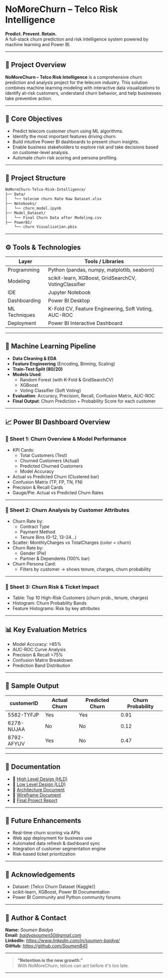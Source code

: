 # **NoMoreChurn – Telco Risk Intelligence**

**Predict. Prevent. Retain.**  
A full-stack churn prediction and risk intelligence system powered by machine learning and Power BI.

---

## 🚀 Project Overview

**NoMoreChurn – Telco Risk Intelligence** is a comprehensive churn prediction and analysis project for the telecom industry. This solution combines machine learning modeling with interactive data visualizations to identify at-risk customers, understand churn behavior, and help businesses take preventive action.

---

## 🧠 Core Objectives

- Predict telecom customer churn using ML algorithms.
- Identify the most important features driving churn.
- Build intuitive Power BI dashboards to present churn insights.
- Enable business stakeholders to explore risk and take decisions based on customer-level analysis.
- Automate churn risk scoring and persona profiling.

---

## 📂 Project Structure

```bash
NoMoreChurn-Telco-Risk-Intelligence/
├── Data/
│   └── telecom churn Rate Raw Dataset.xlsx
├── Notebooks/
│   └── churn_model.ipynb
├── Model_Dataset/
│   └── Final Churn Data after Modeling.csv
├── PowerBI/
    └── churn Visualization.pbix
```

---

## ⚙️ Tools & Technologies

| Layer             | Tools / Libraries                                     |
|------------------|-------------------------------------------------------|
| Programming       | Python (pandas, numpy, matplotlib, seaborn)          |
| Modeling          | scikit-learn, XGBoost, GridSearchCV, VotingClassifier|
| IDE               | Jupyter Notebook                                     |
| Dashboarding      | Power BI Desktop                                     |
| ML Techniques     | K-Fold CV, Feature Engineering, Soft Voting, AUC-ROC |
| Deployment        | Power BI Interactive Dashboard                       |

---

## 🧪 Machine Learning Pipeline

- **Data Cleaning & EDA**
- **Feature Engineering** (Encoding, Binning, Scaling)
- **Train-Test Split (80/20)**
- **Models Used**:
  - Random Forest (with K-Fold & GridSearchCV)
  - XGBoost
  - Voting Classifier (Soft Voting)
- **Evaluation**: Accuracy, Precision, Recall, Confusion Matrix, AUC-ROC
- **Final Output**: Churn Prediction + Probability Score for each customer

---

## 📈 Power BI Dashboard Overview

### 🧾 Sheet 1: Churn Overview & Model Performance

- KPI Cards:
  - Total Customers (Test)
  - Churned Customers (Actual)
  - Predicted Churned Customers
  - Model Accuracy
- Actual vs Predicted Churn (Clustered bar)
- Confusion Matrix (TP, FP, TN, FN)
- Precision & Recall Cards
- Gauge/Pie: Actual vs Predicted Churn Rates

---

### 🧾 Sheet 2: Churn Analysis by Customer Attributes

- Churn Rate by:
  - Contract Type
  - Payment Method
  - Tenure Bins (0–12, 13–24…)
- Scatter: MonthlyCharges vs TotalCharges (color = churn)
- Churn Rate by:
  - Gender (Pie)
  - Partner & Dependents (100% bar)
- Churn Persona Card:
  - Filters by customer → shows tenure, charges, churn probability

---

### 🧾 Sheet 3: Churn Risk & Ticket Impact

- Table: Top 10 High-Risk Customers (churn prob., tenure, charges)
- Histogram: Churn Probability Bands
- Feature Histograms: Risk by key attributes

---

## 📊 Key Evaluation Metrics

- Model Accuracy: >85%
- AUC-ROC Curve Analysis
- Precision & Recall >75%
- Confusion Matrix Breakdown
- Prediction Band Distribution

---

## 🧪 Sample Output

| customerID | Actual Churn | Predicted Churn | Churn Probability |
|------------|---------------|------------------|-------------------|
| 5582-TYFJP | Yes           | Yes              | 0.91              |
| 6278-NUJAA | No            | No               | 0.12              |
| 8792-AFYUV | Yes           | No               | 0.47              |

---

## 📁 Documentation

- 📄 [High Level Design (HLD)](./reports/High_Level_Design.pdf)
- 📄 [Low Level Design (LLD)](./reports/Low_Level_Design.pdf)
- 📄 [Architecture Document](./reports/Architecture_Document.pdf)
- 📄 [Wireframe Document](./reports/Architecture_Document.pdf)
- 📄 [Final Project Report](./reports/Final_Project_Report.pdf)

---

## 🔮 Future Enhancements

- Real-time churn scoring via APIs
- Web app deployment for business use
- Automated data refresh & dashboard sync
- Integration of customer segmentation engine
- Risk-based ticket prioritization

---

## 🙌 Acknowledgements

- Dataset: [Telco Churn Dataset (Kaggle)]
- scikit-learn, XGBoost, Power BI Documentation
- Power BI Community and Python community forums

---

## 👤 Author & Contact

**Name:** *Soumen Baidya*  
**Email:** *baidyasoumen50@gmail.com*  
**LinkedIn:** *https://www.linkedin.com/in/soumen-baidya/*  
**GitHub:** *https://github.com/SoumenB45*  

---

> **“Retention is the new growth.”**  
> With NoMoreChurn, telcos can act before it's too late.

---
